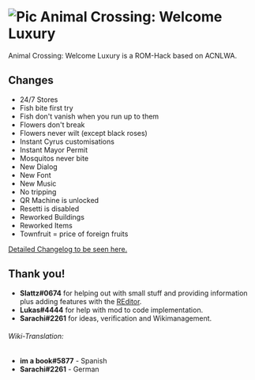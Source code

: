 # ![Pic](https://assets.gitlab-static.net/uploads/-/system/project/avatar/11357955/Logo_2.png?width=649) Animal Crossing: Welcome Luxury

Animal Crossing: Welcome Luxury is a ROM-Hack based on ACNLWA.

## Changes

- 24/7 Stores
- Fish bite first try
- Fish don't vanish when you run up to them
- Flowers don't break
- Flowers never wilt (except black roses)
- Instant Cyrus customisations
- Instant Mayor Permit
- Mosquitos never bite
- New Dialog
- New Font
- New Music
- No tripping
- QR Machine is unlocked
- Resetti is disabled
- Reworked Buildings
- Reworked Items
- Townfruit = price of foreign fruits

[Detailed Changelog to be seen here.](CHANGELOG.md)

## Thank you!

- **Slattz#0674** for helping out with small stuff and providing information plus adding features with the [REditor](https://github.com/Slattz/ACNL_REditor/).
- **Lukas#4444** for help with mod to code implementation.
- **Sarachi#2261** for ideas, verification and Wikimanagement.

###### Wiki-Translation:

- **im a book#5877** - Spanish
- **Sarachi#2261** - German
